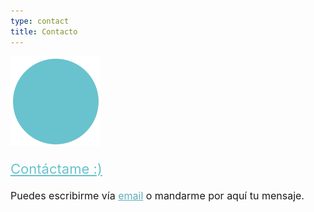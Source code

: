 ```yaml
---
type: contact
title: Contacto
---
```


<div style="align: center; margin-bottom:4%;">
<img src="/images/send140px.gif" alt="email" >
</div>
<a style="font-weight: medium; font-size: 22px; color: rgb(104, 195, 206);" href="mailto:sandra.m.revilla@gmail.com">
Contáctame :)</a>

<p style="font-size: 16px; margin-top: 4%; margin-bottom: -2%">
Puedes escribirme vía <a style="color: rgb(92, 174, 184); font-weight: medium" href="mailto:sandra.m.revilla@gmail.com">email</a> o mandarme por aquí tu mensaje.</p>
<script type="text/javascript" defer src="//www.123formbuilder.com/embed/5477303.js" data-role="form" data-default-width="650px"></script>

